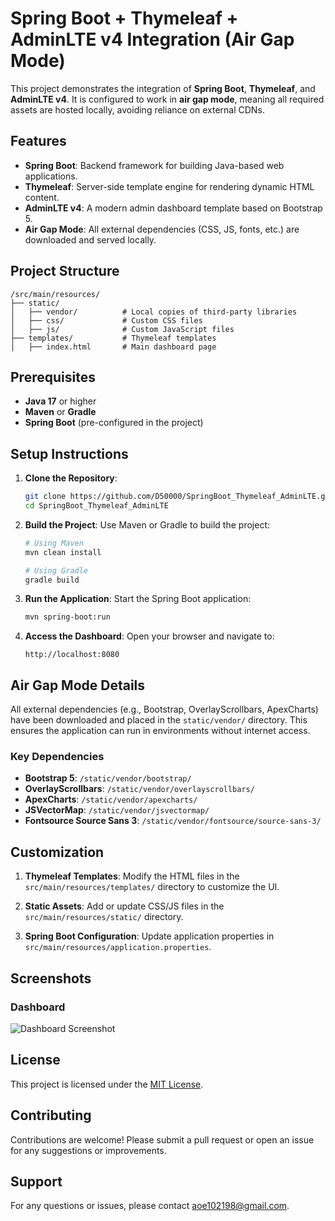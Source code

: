 # Spring Boot + Thymeleaf + AdminLTE v4 Integration (Air Gap Mode)

This project demonstrates the integration of **Spring Boot**, **Thymeleaf**, and **AdminLTE v4**. It is configured to work in **air gap mode**, meaning all required assets are hosted locally, avoiding reliance on external CDNs.

## Features

- **Spring Boot**: Backend framework for building Java-based web applications.
- **Thymeleaf**: Server-side template engine for rendering dynamic HTML content.
- **AdminLTE v4**: A modern admin dashboard template based on Bootstrap 5.
- **Air Gap Mode**: All external dependencies (CSS, JS, fonts, etc.) are downloaded and served locally.

## Project Structure

```
/src/main/resources/
├── static/
│   ├── vendor/          # Local copies of third-party libraries
│   ├── css/             # Custom CSS files
│   ├── js/              # Custom JavaScript files
├── templates/           # Thymeleaf templates
│   ├── index.html       # Main dashboard page
```

## Prerequisites

- **Java 17** or higher
- **Maven** or **Gradle**
- **Spring Boot** (pre-configured in the project)

## Setup Instructions

1. **Clone the Repository**:

   ```bash
   git clone https://github.com/D50000/SpringBoot_Thymeleaf_AdminLTE.git
   cd SpringBoot_Thymeleaf_AdminLTE
   ```

2. **Build the Project**:
   Use Maven or Gradle to build the project:

   ```bash
   # Using Maven
   mvn clean install

   # Using Gradle
   gradle build
   ```

3. **Run the Application**:
   Start the Spring Boot application:

   ```bash
   mvn spring-boot:run
   ```

4. **Access the Dashboard**:
   Open your browser and navigate to:
   ```
   http://localhost:8080
   ```

## Air Gap Mode Details

All external dependencies (e.g., Bootstrap, OverlayScrollbars, ApexCharts) have been downloaded and placed in the `static/vendor/` directory. This ensures the application can run in environments without internet access.

### Key Dependencies

- **Bootstrap 5**: `/static/vendor/bootstrap/`
- **OverlayScrollbars**: `/static/vendor/overlayscrollbars/`
- **ApexCharts**: `/static/vendor/apexcharts/`
- **JSVectorMap**: `/static/vendor/jsvectormap/`
- **Fontsource Source Sans 3**: `/static/vendor/fontsource/source-sans-3/`

## Customization

1. **Thymeleaf Templates**:
   Modify the HTML files in the `src/main/resources/templates/` directory to customize the UI.

2. **Static Assets**:
   Add or update CSS/JS files in the `src/main/resources/static/` directory.

3. **Spring Boot Configuration**:
   Update application properties in `src/main/resources/application.properties`.

## Screenshots

### Dashboard

![Dashboard Screenshot](https://camo.githubusercontent.com/e9f53efb132911a8a11da2a9807291eb8414cdaf7b556448b321eaaf193ed7eb/68747470733a2f2f61646d696e6c74652e696f2f41646d696e4c5445332e706e67)

## License

This project is licensed under the [MIT License](LICENSE).

## Contributing

Contributions are welcome! Please submit a pull request or open an issue for any suggestions or improvements.

## Support

For any questions or issues, please contact [aoe102198@gmail.com](aoe102198@gmail.com).
